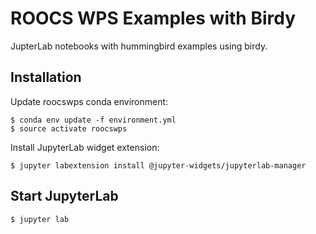 # ROOCS WPS Examples with Birdy

JupterLab notebooks with hummingbird examples using birdy.

## Installation

Update roocswps conda environment:

    $ conda env update -f environment.yml
    $ source activate roocswps

Install JupyterLab widget extension:

    $ jupyter labextension install @jupyter-widgets/jupyterlab-manager


## Start JupyterLab

    $ jupyter lab
